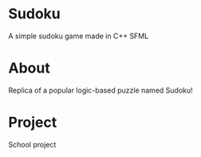 # Sudoku
A simple sudoku game made in C++ SFML

# About
Replica of a popular logic-based puzzle named Sudoku!

# Project
School project


